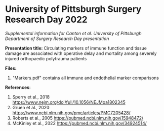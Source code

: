 # University of Pittsburgh Surgery Research Day 2022
_Supplemental information for Canton et al. University of Pittsburgh Department of Surgery Research Day presentation_

**Presentation title:** Circulating markers of immune function and tissue damage are associated with operative delay and mortality among severely injured orthopaedic polytrauma patients

**Files:**
1. "Markers.pdf" contains all immune and endothelial marker comparisons

**References:**
1. Sperry et al., 2018 https://www.nejm.org/doi/full/10.1056/NEJMoa1802345
2. Gruen et al., 2020 https://www.ncbi.nlm.nih.gov/pmc/articles/PMC7205428/
3. Roberts et al., 2005 https://pubmed.ncbi.nlm.nih.gov/15948472/
4. McKinley et al., 2022 https://pubmed.ncbi.nlm.nih.gov/34924514/
